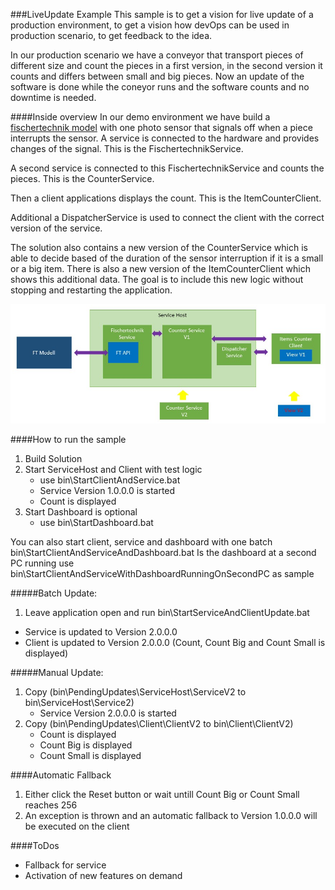 ###LiveUpdate Example
This sample is to get a vision for live update of a production environment,
to get a vision how devOps can be used in production scenario,
to get feedback to the idea.

In our production scenario we have a conveyor that transport pieces of different size and count the
pieces in a first version, in the second version it counts and differs between small and big pieces.
Now an update of the software is done while the coneyor runs and the software counts and no downtime is needed.

####Inside overview
In our demo environment we have build a [fischertechnik model](http://www.fischertechnik.de/en/Home/products/industry.aspx) with one photo sensor that signals off
 when a piece interrupts the sensor. A service is connected to the hardware and provides changes of the signal. This is the FischertechnikService. 

A second service is connected to this FischertechnikService and counts the pieces. This is the CounterService.

Then a client applications displays the count. This is the ItemCounterClient.

Additional a DispatcherService is used to connect the client with the correct version of the service.

The solution also contains a new version of the CounterService which is able to decide based of the duration of the sensor interruption if it is a 
small or a big item. There is also a new version of the ItemCounterClient which shows this additional data. The goal is to include this new logic 
without stopping and restarting the application.

![components diagram](https://github.com/artiso-solutions/samples/blob/master/LiveUpdate/Diagram.png)

####How to run the sample
1. Build Solution
2. Start ServiceHost and Client with test logic
	* use bin\StartClientAndService.bat
	* Service Version 1.0.0.0 is started
	* Count is displayed
3. Start Dashboard is optional
	* use bin\StartDashboard.bat

You can also start client, service and dashboard with one batch bin\StartClientAndServiceAndDashboard.bat
Is the dashboard at a second PC running use bin\StartClientAndServiceWithDashboardRunningOnSecondPC as sample

#####Batch Update:
1. Leave application open and run bin\StartServiceAndClientUpdate.bat
* Service is updated to Version 2.0.0.0
* Client is updated to Version 2.0.0.0 (Count, Count Big and Count Small is displayed)

#####Manual Update:
1. Copy (bin\PendingUpdates\ServiceHost\ServiceV2 to bin\ServiceHost\Service2)
	* Service Version 2.0.0.0 is started
2. Copy (bin\PendingUpdates\Client\ClientV2 to bin\Client\ClientV2)
	* Count is displayed
	* Count Big is displayed
	* Count Small is displayed 

####Automatic Fallback
1. Either click the Reset button or wait untill Count Big or Count Small reaches 256
2. An exception is thrown and an automatic fallback to Version 1.0.0.0 will be executed on the client

####ToDos
* Fallback for service
* Activation of new features on demand 
